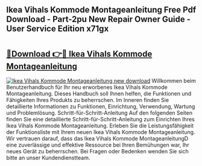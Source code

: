 ## Ikea Vihals Kommode Montageanleitung Free Pdf Download - Part-2pu New Repair Owner Guide - User Service Edition x71gx

# <h2><a href="http://df8rm8b.blite.top/?on=Ikea+Vihals+Kommode+Montageanleitung">🔗Download 👉🔴 Ikea Vihals Kommode Montageanleitung</a></h2>

[![Ikea Vihals Kommode Montageanleitung new download](https://i.imgur.com/lujVjoI.png)](http://df8rm8b.blite.top/?on=Ikea+Vihals+Kommode+Montageanleitung)
Willkommen beim Benutzerhandbuch für Ihr neu erworbenes Ikea Vihals Kommode Montageanleitung. Dieses Handbuch soll Ihnen helfen, die Funktionen und Fähigkeiten Ihres Produkts zu beherrschen. Im Inneren finden Sie detaillierte Informationen zu Funktionen, Einrichtung, Verwendung, Wartung und Problemlösung. Schritt-für-Schritt-Anleitung Auf den folgenden Seiten finden Sie eine detaillierte Schritt-für-Schritt-Anleitung zum Einrichten Ihres Ikea Vihals Kommode Montageanleitung. Erleben Sie die Leistungsfähigkeit der Funktionsliste mit Ihrem neuen Ikea Vihals Kommode Montageanleitung. Wir vertrauen darauf, dass das Ikea Vihals Kommode MontageanleitungD eine zuverlässige und effektive Ressource bei Ihren Bemühungen war, Ihr neues Gerät zu beherrschen. Bei Fragen oder Bedenken wenden Sie sich bitte an unser Kundendienstteam.
